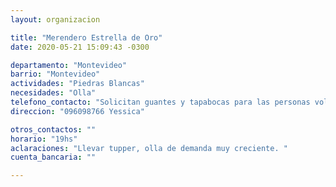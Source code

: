 ```yaml
---
layout: organizacion

title: "Merendero Estrella de Oro"
date: 2020-05-21 15:09:43 -0300

departamento: "Montevideo"
barrio: "Montevideo"
actividades: "Piedras Blancas"
necesidades: "Olla"
telefono_contacto: "Solicitan guantes y tapabocas para las personas voluntarias"
direccion: "096098766 Yessica"

otros_contactos: ""
horario: "19hs"
aclaraciones: "Llevar tupper, olla de demanda muy creciente. "
cuenta_bancaria: ""

---
```

